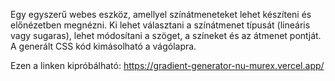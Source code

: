 Egy egyszerű webes eszköz, amellyel színátmeneteket lehet készíteni és előnézetben megnézni.
Ki lehet választani a színátmenet típusát (lineáris vagy sugaras), lehet módosítani a szöget, a színeket és az átmenet pontját.
A generált CSS kód kimásolható a vágólapra.

Ezen a linken kipróbálható: https://gradient-generator-nu-murex.vercel.app/
